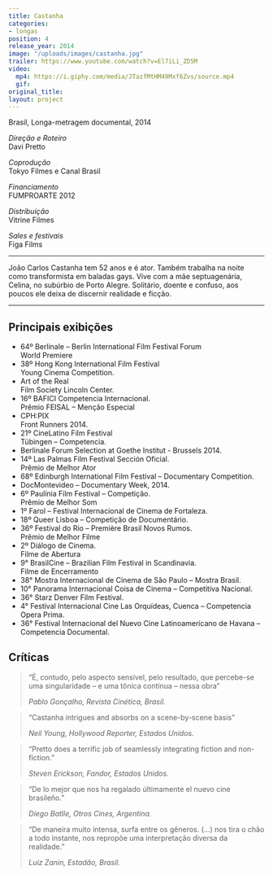 ```yaml
---
title: Castanha
categories:
- longas
position: 4
release_year: 2014
image: "/uploads/images/castanha.jpg"
trailer: https://www.youtube.com/watch?v=El7iLi_ZD5M
video:
  mp4: https://i.giphy.com/media/JTazfMtHM49Mxf6Zvs/source.mp4
  gif: 
original_title: 
layout: project
---
```


Brasil, Longa-metragem documental, 2014

_Direção e Roteiro_  
Davi Pretto

_Coprodução_  
Tokyo Filmes e Canal Brasil

_Financiamento_  
FUMPROARTE 2012

_Distribuição_  
Vitrine Filmes

_Sales e festivais_  
Figa Films

---

João Carlos Castanha tem 52 anos e é ator. Também trabalha na noite como transformista em baladas gays. Vive com a mãe septuagenária, Celina, no subúrbio de Porto Alegre. Solitário, doente e confuso, aos poucos ele deixa de discernir realidade e ficção.

---

## Principais exibições

- 64º Berlinale – Berlin International Film Festival Forum  
  World Premiere
- 38º Hong Kong International Film Festival  
  Young Cinema Competition.
- Art of the Real  
  Film Society Lincoln Center.
- 16º BAFICI Competencia Internacional.  
  Prêmio FEISAL – Menção Especial
- CPH:PIX  
  Front Runners 2014.
- 21º CineLatino Film Festival  
  Tübingen – Competencia.
- Berlinale Forum Selection at Goethe Institut - Brussels 2014.
- 14º Las Palmas Film Festival Sección Oficial.  
  Prêmio de Melhor Ator
- 68º Edinburgh International Film Festival – Documentary Competition.
- DocMontevideo – Documentary Week, 2014.
- 6º Paulínia Film Festival – Competição.  
  Prêmio de Melhor Som
- 1º Farol – Festival Internacional de Cinema de Fortaleza.
- 18º Queer Lisboa – Competição de Documentário.
- 36º Festival do Rio – Première Brasil Novos Rumos.  
  Prêmio de Melhor Filme
- 2º Diálogo de Cinema.  
  Filme de Abertura
- 9° BrasilCine – Brazilian Film Festival in Scandinavia.  
  Filme de Encerramento
- 38° Mostra Internacional de Cinema de São Paulo – Mostra Brasil.
- 10° Panorama Internacional Coisa de Cinema – Competitiva Nacional.
- 36° Starz Denver Film Festival.
- 4° Festival Internacional Cine Las Orquídeas, Cuenca – Competencia Opera Prima.
- 36° Festival Internacional del Nuevo Cine Latinoamericano de Havana – Competencia Documental.

## Críticas

> “É, contudo, pelo aspecto sensível, pelo resultado, que percebe-se uma singularidade – e uma tônica contínua – nessa obra”
>
> _Pablo Gonçalho, Revista Cinética, Brasil._

> “Castanha intrigues and absorbs on a scene-by-scene basis”
>
> _Neil Young, Hollywood Reporter, Estados Unidos._

> “Pretto does a terrific job of seamlessly integrating fiction and non-fiction.”
>
> _Steven Erickson, Fandor, Estados Unidos._

> “De lo mejor que nos ha regalado últimamente el nuevo cine brasileño.”
>
> _Diego Batlle, Otros Cines, Argentina._

> “De maneira muito intensa, surfa entre os gêneros. (…) nos tira o chão a todo instante, nos repropõe uma interpretação diversa da realidade.”
>
> _Luiz Zanin, Estadão, Brasil._
